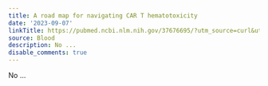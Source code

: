 ```yaml
---
title: A road map for navigating CAR T hematotoxicity
date: '2023-09-07'
linkTitle: https://pubmed.ncbi.nlm.nih.gov/37676695/?utm_source=curl&utm_medium=rss&utm_campaign=journals&utm_content=7603509&fc=None&ff=20230908181221&v=2.17.9.post6+86293ac
source: Blood
description: No ...
disable_comments: true
---
```

No ...